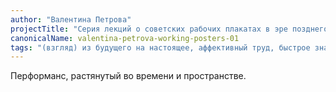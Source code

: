 ```yaml
---
author: "Валентина Петрова"
projectTitle: "Серия лекций о советских рабочих плакатах в эре позднего капитализма"
canonicalName: valentina-petrova-working-posters-01
tags: "(взгляд) из будущего на настоящее, аффективный труд, быстрое знание -ые -я, добывающий капитализм, коллекция, производственная драма, национальная академия наук как ведьма, спекулятивный синтез"
---
```

 Перформанс, растянутый во времени и пространстве.
